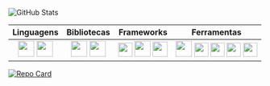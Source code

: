 <div>
  
![GitHub Stats](https://github-readme-stats.vercel.app/api?username=JaoVini&theme=github_dark&hide_border=true&show_icons=true&icon_color=007ACC&title_color=3B7ED4&text_color=FFF)
<br>

<table>
        <thead>
            <tr>
                <th>Linguagens</th>
                <th>Bibliotecas</th>
                <th>Frameworks</th>
                <th>Ferramentas</th>
            </tr>
        </thead>
        <tbody>
            <tr>
                <td align="center"><img width="32px" src="https://cdn.jsdelivr.net/gh/devicons/devicon@latest/icons/javascript/javascript-original.svg" /> <img width="32px" src="https://cdn.jsdelivr.net/gh/devicons/devicon@latest/icons/typescript/typescript-original.svg" />
                <td align="center"><img width="32px" src="https://cdn.jsdelivr.net/gh/devicons/devicon@latest/icons/jquery/jquery-original.svg" /> <img width="32px" src="https://cdn.jsdelivr.net/gh/devicons/devicon@latest/icons/tailwindcss/tailwindcss-original.svg" /> </td>
                <td align="center"><img width="28px" src="https://cdn.jsdelivr.net/gh/devicons/devicon@latest/icons/vuejs/vuejs-original.svg" /> <img width="32px" src="https://cdn.jsdelivr.net/gh/devicons/devicon@latest/icons/angular/angular-original.svg"> <img width="30px" src="https://cdn.jsdelivr.net/gh/devicons/devicon@latest/icons/nestjs/nestjs-original.svg" /> </td> 
                <td align="center"><img width="32px" src="https://cdn.jsdelivr.net/gh/devicons/devicon@latest/icons/sass/sass-original.svg" /> <img width="28px" src="https://cdn.jsdelivr.net/gh/devicons/devicon@latest/icons/figma/figma-original.svg" /> <img width="28px" src="https://cdn.jsdelivr.net/gh/devicons/devicon@latest/icons/nodejs/nodejs-original.svg" /> <img width="28px" src="https://cdn.jsdelivr.net/gh/devicons/devicon@latest/icons/postman/postman-original.svg" /> <img width="28px" src="https://cdn.jsdelivr.net/gh/devicons/devicon@latest/icons/vitejs/vitejs-original.svg" /> </td>
            </tr>
        </tbody>
    </table>

[![Repo Card](https://github-readme-stats.vercel.app/api/pin/?username=jaovini&repo=Portfolio&bg_color=0D1117&border_color=3D444D&show_icons=true&icon_color=30A3DC&title_color=fff&text_color=ccc)](https://github.com/SEUUSERNAME/SEUREPOSITORIO)


</div>

